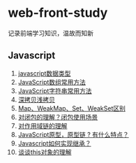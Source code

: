 <!--
 * @Author: llsldwy lilin5@126.com
 * @Date: 2023-07-03 11:05:22
 * @LastEditors: llsldwy lilin5@126.com
 * @LastEditTime: 2023-07-04 14:45:45
 * @FilePath: /web-front-study/README.md
-->
# web-front-study
记录前端学习知识，温故而知新

## Javascript
1. [javascript数据类型](./javascript/01.javascript%E6%95%B0%E6%8D%AE%E7%B1%BB%E5%9E%8B.md)
2. [JavaScript数组常用方法](./javascript/02.JavaScript%E6%95%B0%E7%BB%84%E5%B8%B8%E7%94%A8%E6%96%B9%E6%B3%95.md)
3. [JavaScript字符串常用方法](./javascript/03.JavaScript%E5%AD%97%E7%AC%A6%E4%B8%B2%E5%B8%B8%E7%94%A8%E6%96%B9%E6%B3%95.md)
4. [深拷贝浅拷贝](./javascript/04.%E6%B7%B1%E6%8B%B7%E8%B4%9D%E6%B5%85%E6%8B%B7%E8%B4%9D.md)
5. [Map、WeakMap、Set、WeakSet区别](./javascript/05.Map%E3%80%81WeakMap%E3%80%81Set%E3%80%81WeakSet.md)
6. [对闭包的理解？闭包使用场景](./javascript/06.%E5%AF%B9%E9%97%AD%E5%8C%85%E7%9A%84%E7%90%86%E8%A7%A3%EF%BC%9F%E9%97%AD%E5%8C%85%E4%BD%BF%E7%94%A8%E5%9C%BA%E6%99%AF.md)
7. [对作用域链的理解](./javascript//07.%E5%AF%B9%E4%BD%9C%E7%94%A8%E5%9F%9F%E9%93%BE%E7%9A%84%E7%90%86%E8%A7%A3.md)
8. [JavaScript原型，原型链 ? 有什么特点？](./javascript/08.JavaScript%E5%8E%9F%E5%9E%8B%EF%BC%8C%E5%8E%9F%E5%9E%8B%E9%93%BE%20%3F%20%E6%9C%89%E4%BB%80%E4%B9%88%E7%89%B9%E7%82%B9%EF%BC%9F.md)
9. [Javascript如何实现继承？](./javascript/09.Javascript%E5%A6%82%E4%BD%95%E5%AE%9E%E7%8E%B0%E7%BB%A7%E6%89%BF%3F.md)
10. [谈谈this对象的理解](./javascript/10.谈谈this对象的理解.md)